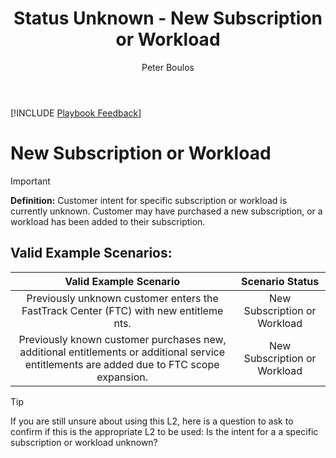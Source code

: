 ﻿---
# required metadata
title: Status Unknown - New Subscription or Workload
description: Status Unknown - New Subscription or Workload
author: Peter Boulos
ms.author: pboulos
manager: eduardod 
ms.date: 9/25/2019
ms.topic: playbook 
ms.prod: non-product-specific 
ms.custom: internal-playbook 
ft.audience: internal 
ft.owner: pboulos
---
[!INCLUDE [Playbook Feedback](./includes/questions-feedback.md)] 

# New Subscription or Workload

> [!IMPORTANT]
> **Definition:** Customer intent for specific subscription or workload is currently unknown. Customer may have purchased a new subscription, or a workload has been added to their subscription.

## Valid Example Scenarios:
| Valid Example Scenario | Scenario Status |
| :--: | :--: |
| Previously unknown customer enters the FastTrack Center (FTC) with new entitleme​nts. | New Subscription or Workload |
| Previously known customer purchases new, additional entitlements or additional service entitlements are added due to FTC scope expansion. | New Subscription or Workload |




> [!TIP]
> If you are still unsure about using this L2, here is a question to ask to confirm if this is the appropriate L2 to be used:​
>    Is the intent for a a specific subscription or workload unknown?​
>    



